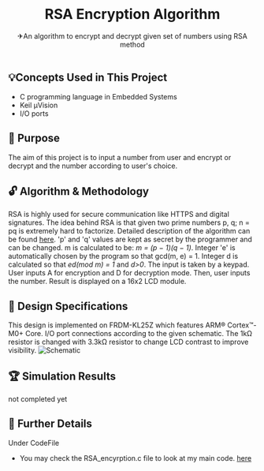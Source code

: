 <br/>
<p align="center">
 <h1 align="center" id="title">RSA Encryption Algorithm</h1>

  <p align="center">
    ✈An algorithm to encrypt and decrypt given set of numbers using RSA method  
    <br/>
    <br/>
  </p>
</p>


## 💡Concepts Used in This Project

* C programming language in Embedded Systems
* Keil µVision
* I/O ports


## 🎯 Purpose

The aim of this project is to input a number from user and encrypt or decrypt and the number according to user's choice.  



## 🔓 Algorithm & Methodology

RSA is highly used for secure communication like HTTPS and digital signatures. The idea behind RSA is that given two prime numbers p, q; n = pq is extremely hard to factorize. Detailed description of the algorithm can be found [here]([CodeFile/C_major.asm](https://www.math.wichita.edu/discrete-book/section-numtheory-encryption.html)). 'p' and 'q' values are kept as secret by the programmer and can be changed. m is calculated to be: *m = (p − 1)(q − 1)*. Integer 'e' is automatically chosen by the program so that gcd(m, e) = 1. Integer d is calculated so that *ed(mod m) = 1* and *d>0*. The input is taken by a keypad. User inputs A for encryption and D for decryption mode. Then, user inputs the number. Result is displayed on a 16x2 LCD module.




## 🎨 Design Specifications
This design is implemented on FRDM-KL25Z which features ARM® Cortex™-M0+ Core. I/O port connections according to the given schematic. The 1kΩ resistor is changed with 3.3kΩ resistor to change LCD contrast to improve visibility.
![Schematic](images/shematic.png)

## 🏆 Simulation Results

not completed yet


## 🔎 Further Details

Under CodeFile

* You may check the RSA_encyrption.c file  to look at my main code. [here](RSA_encyrption.c)

  



